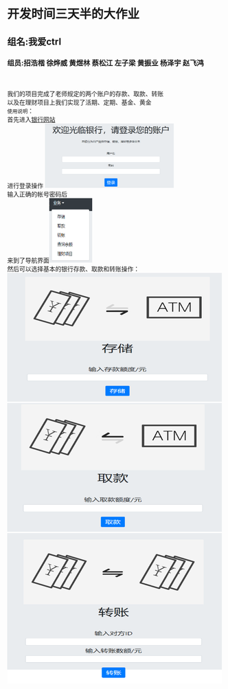 # 开发时间三天半的大作业
## 组名:我爱ctrl
### 组员:招浩楷 徐烨威 黄煜林 蔡松江 左子梁 黄振业 杨泽宇 赵飞鸿
<br><br>
我们的项目完成了老师规定的两个账户的存款、取款、转账
<br>
以及在理财项目上我们实现了活期、定期、基金、黄金
<br>
`使用说明`：
<br>
首先进入[银行网站](http://39.108.172.82:8080)
<br>
进行登录操作
<img src="https://github.com/LanMiao27/demo1.0/blob/master/%E7%99%BB%E5%BD%95.png" width="300" height="150">
<br>
输入正确的帐号密码后
<br>
来到了导航界面<img src="https://github.com/LanMiao27/demo1.0/blob/master/%E5%AF%BC%E8%88%AA.png" width="100" height="150">
<br>然后可以选择基本的银行存款、取款和转账操作：
<br><img src="https://github.com/LanMiao27/demo1.0/blob/master/%E5%AD%98%E6%AC%BE.png" width="500" height="300">
<img src="https://github.com/LanMiao27/demo1.0/blob/master/%E5%8F%96%E6%AC%BE.png" width="500" height="300">
<img src="https://github.com/LanMiao27/demo1.0/blob/master/%E8%BD%AC%E8%B4%A6.png" width="500" height="350">



